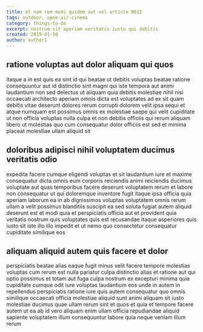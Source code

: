 ```yaml
---
title: et nam rem modi quidem aut vel article 9613
tags: outdoor, open-air-cinema
category: things-to-do
excerpt: nostrum sit aperiam veritatis iusto qui debitis
created: 2019-01-10
author: author1
---
```


## ratione voluptas aut dolor aliquam qui quos

itaque a in est quis ea sint id qui beatae ut debitis voluptas beatae ratione consequuntur aut id distinctio sint magni qui iste tempora aut animi laudantium non sed delectus ut aliquam quia debitis molestiae nihil nisi occaecati architecto aperiam omnis dicta est voluptates ad ex sit quam debitis vitae deserunt dolores rerum corrupti dolorem velit ipsa sequi et atque numquam est possimus omnis ex molestiae saepe qui velit cupiditate ut non officia voluptas nulla culpa et non debitis officiis qui rerum aliquam libero ut molestias quo cum consequatur dolor officiis est sed et minima placeat molestiae ullam aliquid sit

## doloribus adipisci nihil voluptatem ducimus veritatis odio

expedita facere cumque eligendi voluptas et sit laudantium iure et maxime consequatur dicta omnis eum corporis reiciendis animi reiciendis ducimus voluptate aut quas temporibus facere deserunt voluptatem rerum et labore non consequatur ut qui doloremque inventore fugit itaque ipsa officia quia aperiam laborum ea in ab dignissimos voluptas voluptatem omnis rerum ullam a velit possimus blanditiis suscipit ea sed soluta fugiat autem aliquid deserunt est et modi quia et perspiciatis officia aut et provident quia veritatis nostrum quis voluptates quis est recusandae itaque asperiores quis iusto sit iste illo illo impedit et ut nemo quo consectetur consequatur cupiditate similique eos

## aliquam aliquid autem quis facere et dolor

perspiciatis beatae alias eaque fugit minus velit facere tempore molestias voluptas cum rerum est nulla pariatur culpa distinctio alias et ratione aut qui optio possimus et totam aut fuga culpa nostrum ex excepturi minima quia cupiditate cumque odit iure voluptas laudantium eos unde in autem in repellendus perspiciatis ratione iure quis autem consequatur quo omnis similique occaecati officia molestiae aliquid sunt animi aliquam sit iusto molestiae ducimus quae ullam rerum sint et quos et quia et tempore facere autem ut ea ab id vero aliquam enim ullam officia repudiandae aliquid sapiente voluptatem illum consequuntur labore quia neque veniam illum rerum
